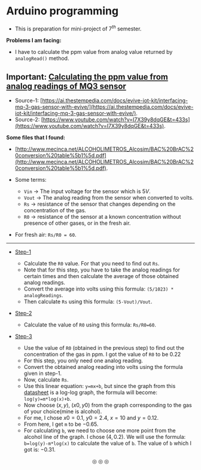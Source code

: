 # Arduino programming

* This is preparation for mini-project of $7^{th}$ semester.

**Problems I am facing:**
* I have to calculate the ppm value from analog value returned by `analogRead()` method.

## Important: <ins>Calculating the ppm value from analog readings of MQ3 sensor</ins>
* Source-1: [https://ai.thestempedia.com/docs/evive-iot-kit/interfacing-mq-3-gas-sensor-with-evive/](https://ai.thestempedia.com/docs/evive-iot-kit/interfacing-mq-3-gas-sensor-with-evive/).
* Source-2: [https://www.youtube.com/watch?v=I7X39y8dqGE&t=433s](https://www.youtube.com/watch?v=I7X39y8dqGE&t=433s).

**Some files that I found:**

* [http://www.mecinca.net/ALCOHOLIMETROS_Alcosim/BAC%20BrAC%20conversion%20table%5b1%5d.pdf](http://www.mecinca.net/ALCOHOLIMETROS_Alcosim/BAC%20BrAC%20conversion%20table%5b1%5d.pdf).

* Some terms:
	* `Vin` $\rightarrow$ The input voltage for the sensor which is $5V$.
	* `Vout` $\rightarrow$ The analog reading from the sensor when converted to volts.
	* `Rs` $\rightarrow$ resistance of the sensor that changes depending on the concentration of the gas.
	* `R0` $\rightarrow$ resistance of the sensor at a known concentration without presence of other gases, or in the fresh air.
* For fresh air: `Rs/R0 = 60`.

---


* <ins>Step-1</ins>
	* Calculate the `R0` value. For that you need to find out `Rs`.
	* Note that for this step, you have to take the analog readings for certain times and then calculate the average of those obtained analog readings.
	* Convert the average into volts using this formula: `(5/1023) * analogReadings`.
	* Then calculate `Rs` using this formula: `(5-Vout)/Vout`.

* <ins>Step-2</ins>
	* Calculate the value of `R0` using this formula: `Rs/R0=60`.

* <ins>Step-3</ins>
	* Use the value of `R0` (obtained in the previous step) to find out the concentration of the gas in ppm. I got the value of `R0` to be $0.22$
	* For this step, you only need one analog reading.
	* Convert the obtained analog reading into volts using the formula given in step-1.
	* Now, calculate `Rs`.
	* Use this linear equation: `y=mx+b`, but since the graph from this [datasheet](https://www.sparkfun.com/datasheets/Sensors/MQ-3.pdf) is a log-log graph, the formula will become: `log(y)=m*log(x)+b`.
	* Now choose $(x,y)$, $(x0,y0)$ from the graph corresponding to the gas of your choice(mine is alcohol).
	* For me, I chose $x0=0.1$, $y0=2.4$, $x=10$ and $y=0.12$.
	* From here, I get `m` to be $-0.65$.
	* For calculating `b`, we need to choose one more point from the alcohol line of the graph. I chose $(4,0.2)$. We will use the formula: `b=log(y)-m*log(x)` to calculate the value of `b`. The value of `b` which I got is: $-0.31$.

<p align="center">
&#9678; &#9678; &#9678;
</p>
